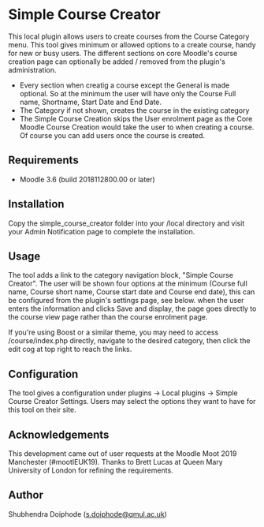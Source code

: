 Simple Course Creator
=======================

This local plugin allows users to create courses from the Course Category menu. This tool gives minimum or allowed options to a create course, handy for new or busy users. The different sections on core Moodle's course creation page can optionally be added / removed from the plugin's administration.

- Every section when creatig a course except the General is made optional. So at the minimum the user will have only the Course Full name, Shortname, Start Date and End Date.
- The Category if not shown, creates the course in the existing category
- The Simple Course Creation skips the User enrolment page as the Core Moodle Course Creation would take the user to when creating a course. Of course you can add users once the course is created.


Requirements
------------
- Moodle 3.6 (build 2018112800.00 or later)

Installation
------------
Copy the simple_course_creator folder into your /local directory and visit your Admin Notification page to complete the installation.

Usage
-----
The tool adds a link to the category navigation block, "Simple Course Creator". The user will be shown four options at the minimum (Course full name, Course short name, Course start date and Course end date), this can be configured from the plugin's settings page, see below. when the user enters the information and clicks Save and display, the page goes directly to the course view page rather than the course enrolment page.

If you're using Boost or a similar theme, you may need to access /course/index.php directly, navigate to the desired category, then click the edit cog at top right to reach the links.

Configuration
-------------
The tool gives a configuration under plugins -> Local plugins -> Simple Course Creator Settings. Users may select the options they want to have for this tool on their site.

Acknowledgements
----------------
This development came out of user requests at the Moodle Moot 2019 Manchester (#mootIEUK19). 
Thanks to Brett Lucas at Queen Mary University of London for refining the requirements.

Author
------
Shubhendra Doiphode (s.doiphode@qmul.ac.uk)
